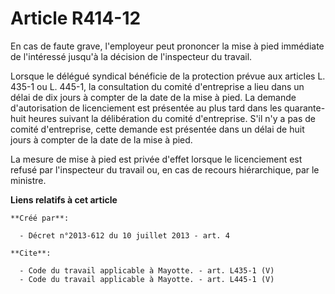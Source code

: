 # Article R414-12

En cas de faute grave, l'employeur peut prononcer la mise à pied immédiate de l'intéressé jusqu'à la décision de l'inspecteur
du travail. 

Lorsque le délégué syndical bénéficie de la protection prévue aux articles L. 435-1 ou L. 445-1, la consultation du comité
d'entreprise a lieu dans un délai de dix jours à compter de la date de la mise à pied. La demande d'autorisation de
licenciement est présentée au plus tard dans les quarante-huit heures suivant la délibération du comité d'entreprise. S'il
n'y a pas de comité d'entreprise, cette demande est présentée dans un délai de huit jours à compter de la date de la mise à
pied. 

La mesure de mise à pied est privée d'effet lorsque le licenciement est refusé par l'inspecteur du travail ou, en cas de
recours hiérarchique, par le ministre.

**Liens relatifs à cet article**

	**Créé par**:

	  - Décret n°2013-612 du 10 juillet 2013 - art. 4

	**Cite**:

	  - Code du travail applicable à Mayotte. - art. L435-1 (V)
	  - Code du travail applicable à Mayotte. - art. L445-1 (V)
